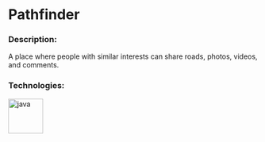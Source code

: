 # Pathfinder

### Description:
A place where people with similar interests can share roads, photos, videos, and comments.

### Technologies:
<img src="https://github.com/StefanHristov1997/StefanHristov1997/assets/133797718/2a27dfd8-335e-4497-9010-d57adb80e964" alt="java" width="70" height="70"/>
